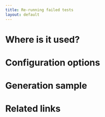 ```yaml
---
title: Re-running failed tests
layout: default
---
```


# Where is it used?

# Configuration options

# Generation sample

# Related links